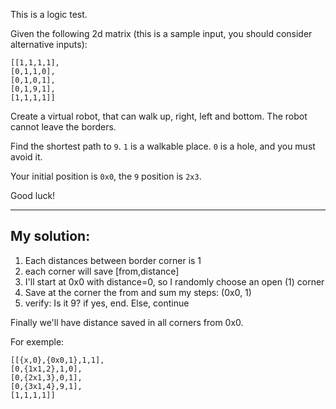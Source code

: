 This is a logic test.

Given the following 2d matrix (this is a sample input, you should consider alternative inputs):

```
[[1,1,1,1],
[0,1,1,0],
[0,1,0,1],
[0,1,9,1],
[1,1,1,1]]
```

Create a virtual robot, that can walk up, right, left and bottom. The robot cannot leave the borders.

Find the shortest path to `9`. `1` is a walkable place. `0` is a hole, and you must avoid it.

Your initial position is `0x0`, the `9` position is `2x3`.

Good luck!

---------------------------

## My solution:


1) Each distances between border corner is 1
2) each corner will save [from,distance]
3) I'll start at 0x0 with distance=0, so I randomly choose an open (1) corner
3) Save at the corner the from and sum my steps: (0x0, 1)
4) verify: Is it 9? if yes, end. Else, continue

Finally we'll have distance saved in all corners from 0x0.


For exemple:
```
[[{x,0},{0x0,1},1,1],
[0,{1x1,2},1,0],
[0,{2x1,3},0,1],
[0,{3x1,4},9,1],
[1,1,1,1]]
```